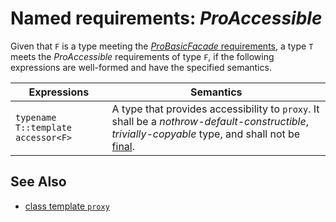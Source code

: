 # Named requirements: *ProAccessible*

Given that `F` is a type meeting the [*ProBasicFacade* requirements](ProBasicFacade.md), a type `T` meets the *ProAccessible* requirements of type `F`, if the following expressions are well-formed and have the specified semantics.

| Expressions                        | Semantics                                                    |
| ---------------------------------- | ------------------------------------------------------------ |
| `typename T::template accessor<F>` | A type that provides accessibility to `proxy`. It shall be a *nothrow-default-constructible*, *trivially-copyable* type, and shall not be [final](https://en.cppreference.com/w/cpp/language/final). |

## See Also

- [class template `proxy`](proxy/README.md)
